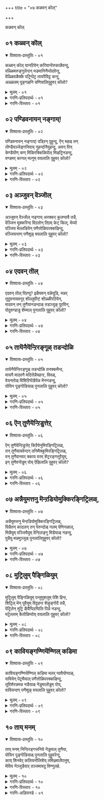 +++
title = "०७ कळवन् कॊल्"

+++

कळवन् कॊल्


## ०१ कळ्वन् कॊल्

<details open><summary>विश्वास-प्रस्तुतिः - ०१</summary>

कळ्वन् कॊल् यानऱियेन् करियानॊरुकाळैवन्दु,  
वळ्ळिमरुङ्गुलॆन्ऱन् मडमानिनैप्पोदवॆन्ऱु,  
वॆळ्ळिवळैक्कै पट्रिप्पॆट्र तायरैयिट्ट कन्ऱु,  
अळ्ळलम् पूङ्गऴनि यणियालिपुहुवर् कॊलो?
</details>

<details><summary>मूलम् - ०१</summary>

कळ्वन् कॊल् यानऱियेन् करियानॊरुकाळैवन्दु,  
वळ्ळिमरुङ्गुलॆन्ऱन् मडमानिनैप्पोदवॆन्ऱु,  
वॆळ्ळिवळैक्कै पट्रिप्पॆट्र तायरैयिट्ट कन्ऱु,  
अळ्ळलम् पूङ्गऴनि यणियालिपुहुवर् कॊलो?
</details>

<details><summary>गरणि-प्रतिपदार्थः - ०१</summary>

कळ् वन् कॊल् = कळ्ळनो हेगो? यान् = नानु, अऱियेन् = तिळियॆनु, करियान् = कलियनाद, ऒरु = ऒब्ब, काळै= युवकनु, वन्दु = बन्दु, वळ्ळि = बळ्ळियन्तिरुव, मरुङ्गुल् = नडुवुळ्ळ, ऎन् तन् = नन्न, मडम् मानिनै = ऎळॆवयस्सिन जिङ्कॆयन्तिरुववळन्नु \(नन्न मगळन्नु\), पोद ऎन्ऱु = बा हॊरडु, ऎन्दु, वॆळ्ळिवळै कै = बॆळ्ळि बळॆय कैयन्नु, पट्रि = हिडिदुकॊण्डु, पॆट्रताय् इट्टु = तन्न हॆत्ततायन्नु बिट्टु \(अलक्षिसि\), अहन्ऱु = अगलि \(होदरल्ल\), अळ्ळल् = कॆसरिनल्लि अम् = सुन्दरवाद, पू = हूगळ, कऴनि = गद्दॆगळ, अणि = सॊबगिन, आलि = तिरुवालि क्षेत्रवन्नु, पुहुवर् कॊलो = होगि सेरुत्तारो हेगो? 
</details>

<details><summary>गरणि-विस्तारः - ०१</summary>

कळ्ळनेनो? नानरियॆ. करिय बण्णद ऒब्ब युवकनु बन्दु बळ्ळियन्तिरुव नडुवुळ्ळ नन्न ऎळॆय जिङ्कॆयन्थवळन्नु \(नन्न मगळन्नु\) ’बा हॊरडु’ ऎन्दु अवळ बॆळ्ळि बळॆय कैयन्नु हिडिदुकॊण्डु, हॆत्त तायन्नु अलक्षिसिबिट्टु, अगलिहोदरल्ल\! कॆसरिनल्लि बॆळॆयुव सुन्दरवाद हूवुगळ गद्दॆगळ सॊबगिन तिरुवालि क्षेत्रवन्नु होगि सेरुत्तारो हेगो? 

हिन्दिन ऎरडु तिरुमॊऴिगळ हागॆये ई तिरुमॊऴियू तिरुवालिक्षेत्रदल्लि नॆलसिरुव दिव्यसुन्दरनाद स्वामिय हॊगळिकॆगॆ मीसलु. ऐदनॆय तिरुमॊऴियल्लि भगवन्तनु हेगॆ ताने वरिसि बन्दु तम्म अन्तरङ्गवन्नु प्रवेशिसिदनॆन्दू स्वामियन्नु अल्लिन्द होगगॊडुवुदिल्लवॆन्दू आळ्वाररु विवरिसि हेळुत्तारॆ. आरनॆय तिरुमॊऴियल्लि तम्मन्नु सतियागि भाविसिकॊण्ड आळ्वाररु तम्म अन्तरङ्गदल्लि तम्म नल्लनाद भगवन्तनु हेगॆ अल्पकाल मात्रवे तङ्गिद्दु, सुखसन्तोषवन्नुण्टुमाडि, हेगॆ मायवादनॆन्दू अवनिगागि हलुबि हम्बलिसुव विरहवेदनॆयन्नु आळ्वाररु तोडिकॊण्डिद्दारॆ. अल्लदॆ, भगवन्तनन्ने नेरवागियू बगॆबगॆयागि प्रार्थिसिकॊण्डिद्दारॆ. ई तिरुमॊऴियल्लि आळ्वाररु हॆत्ततायियागि भाविसिकॊण्डु, तम्म मुद्दिन मगळन्नु कद्दॊय्दु तन्निन्द अगलिसिद “कळ्ळ’न विषयवन्नू, अदरिन्द तमगॆ बन्दॊदगिद सङ्कटवन्नू कुरितु हेळुत्तारॆ. 

तायि \(आळ्वाररु\) हेळुत्ताळॆ- नन्न मगळु सुन्दरि. बळ्ळियन्तॆ बळुकुव नडुवुळ्ळवळु. यौवनवति. जिङ्कॆयन्तॆ भीरुस्वभावदवळु. विशालवाद चञ्चलवाद कण्णुगळुळ्ळवळु. अवळ बळिगॆ इद्दक्किद्दन्तॆ बन्दवनु कळ्ळनो एनो? अवननिजवाद स्वभाववेनॆन्दु ननगॆ तिळियदु. अवनुकरिय युवक. अवनु अवळिगॆ काणिसिकॊण्डु, ’बा, हॊरडु’ ऎन्दु आतुरपडिसिदनु. बॆळ्ळिय कडगगळन्नु धरिसिद अवळ कैयन्नु हिडिदुकॊण्डनु. कडॆगॆ, अवळन्नु करॆदुकॊण्डु हॊरटेहोदनल्ल\! अवळादरू तन्नहॆत्त तायन्ने उपेक्षिसिबिडबहुदे? इदुवरॆगॆ साकि सलहिद तन्न तायियन्ने मरॆतुबिडबहुदे? तायियन्नगलि, तन्न प्रियतमनॊडनॆ हॊरटेहोदळल्ल\! ऎत्त कडॆगॆ अवरु होदरो? कॆसरिन बयलिनल्लि ऎल्लॆल्लू सुन्दरवागि बॆळॆयुव कन्नैदिलॆहूगळ विस्तारवाद बयलिनल्लि मॆरॆयुव तिरुवालिक्षेत्रवन्ने होगि सेरिदरो?
</details>


## ०२ पण्डिवनायन् नङ्गाय्\!

<details open><summary>विश्वास-प्रस्तुतिः - ०२</summary>

पण्डिवनायन् नङ्गाय्\! पडिऱन् पुहुन्दु, ऎन् महळ् तन्  
तॊण्डैयञ्जॆङ्गनिवाय् नुहर्न्दानैयुहन्दु, अवन् पिन्  
कॆण्डैयॊण् कण् मिळिरक्किळिपोल् मिऴट्रिनडन्दु,  
वण्डमर् कानल् मल्गुम् वयलालि पुहुवर् कॊलो?
</details>

<details><summary>मूलम् - ०२</summary>

पण्डिवनायन् नङ्गाय्\! पडिऱन् पुहुन्दु, ऎन् महळ् तन्  
तॊण्डैयञ्जॆङ्गनिवाय् नुहर्न्दानैयुहन्दु, अवन् पिन्  
कॆण्डैयॊण् कण् मिळिरक्किळिपोल् मिऴट्रिनडन्दु,  
वण्डमर् कानल् मल्गुम् वयलालि पुहुवर् कॊलो?
</details>

<details><summary>गरणि-प्रतिपदार्थः - ०२</summary>

पण्डु = हिन्दिन कालदल्लि, इवन् = इवनु, आयन् = गोवळनु, नङ्गाय् = साध्विये, पडिऱन् = कडुवञ्चकनु, पुहुन्दु = मनॆयन्नुहॊक्कु, ऎन्महळ् तन् = नन्न मगळ, अम् = सुम्दरवाद शॆम् = कॆम्पगॆ, तॊण्डैकनिवाय् = तॊण्डेहण्णिनन्तिरुव बायन्नु \(अधरवन्नु\), नुहर्न्दानै = पानमाडिदवनन्नु, उहन्दु = आशिसि, कॆण्डै = कॆण्डैमीनिन हागॆ, ऒण् = सुन्दरवाद कण् = कण्णुगळन्नु, मिळिर = हॊरळिसि, किळिपोल् = गिळियन्तॆ, मिळीट्रि = मुद्दुमातुगळन्नादि, अवन् पिन् = अवन हिन्दॆ, नडन्दु = नडॆदु, वण्डु अमर् = दुम्बिगळु मुत्तुत्तिरुव कानल् = काडुगळ, मल्गुम् = मग्गुलल्लिरुव, वयल् = गद्दॆ बयलुगळ, आलि = तिरुवालिक्षेत्रवन्नु, पुहुवर् कॊलो = प्रवेशिसुवरो हेगो? 
</details>

<details><summary>गरणि-विस्तारः - ०२</summary>

साध्विये, हिन्दॆ इवनु गोवळनु. कडुवञ्चकनु. नम्म मनॆयन्नु हॊक्कु नन्न मगळ सुन्दरवाद कॆम्पुतॊण्डे हण्णिनन्थ अधरवन्नु पानमाडिदवनन्नु आशिसि कॆण्डेमीनिन हागॆ सुन्दरवाद कण्णुगळन्नु हॊरळिसि, गिळियन्तॆ मुद्दुमातुगळन्नादि, अवन हिन्दॆ नडॆदु दुम्बिगळु मुत्तुत्तिरुव काडुगळ मग्गुलल्लिरुव गद्दॆ बयलुगळ तिरुवालिक्षेत्रवन्नु प्रवेशिसुवरो हेगो? 

मगळन्नु कळॆदुकॊण्ड तायि \(आळ्वाररु\) तन्न मग्गुल मनॆय ऒडतियॊन्दिगॆ तन्न मनोव्यथॆयन्नु तोडिकॊळ्ळुत्तिद्दाळॆ.

साध्विये, \(नन्न मगळन्नु करॆदुकॊण्डु होद\) इवनु, हिन्दॆ ऒन्दु कालदल्लि, गोवळनागिद्दनु. कडुदुष्टनु वञ्चकनु ऎम्ब हॆसरु पडॆदिद्दवनु. आग अवनु माडिद कॆट्ट कॆलसगळु ऒन्दे, ऎरडे? हेळतीरदु. अवने ईग, कळ्ळन हागॆ नम्म मनॆयन्नु हॊक्कनु. मुग्धळाद नन्न मगळ बळिगॆ होदनु. तॊण्डेहण्णिनन्तॆ कॆम्पगॆ माटवागिरुव अवळ बायन्नु सविदनु. अदेनु मरुळु माडिदनो काणॆ. अवळु अवनल्लि अत्याशॆगॊण्डळल्ल\! कॆण्डेमीनिनन्तॆ सुन्दरवाद चञ्चलवाद तन्न कण्णुगळन्नु अवन कडॆगॆ हॊरळिसि हॊळपिसिदळल्ल\! साकिद गिळियन्तॆ मृदु मधुरवाद मुद्दुमातुगळन्नु अवनॊडनॆ चक्कन्ददिन्द आडिदळल्ल\! मेलॆ, अवन हिन्दॆये अवळू हॊरटुबिट्टळल्ल\! हीगॆ अवरिब्बरू सन्तोषदिन्द नडॆदु हॊरटेहोदरु. दुम्बिगळु मुत्तुत्तिरुव तोपुगळ मग्गुलल्ले इरुव गद्दॆ बयलुगळ तिरुवालिक्षेत्रवन्ने प्रवेशिसिदरो, हेगो? 

ऎन्थ सुन्दरवाद निन्दास्तुति इदु\! भगवन्तन कृपाकटाक्षक्कॆ ऒळगाद बळिक चेतननिगॆ भगवन्तन सङ्गवॊन्दे परमभोग्य अल्लवे? 

पडिऱु – ऎम्बुदक्कॆ ’मोस, वञ्चनॆ, कपट, दुष्टतन, क्रौर्य, कळ्ळसङ्ग” – ऎन्दु मुन्तागि अर्थ बरुत्तदॆ. 

पडिऱन् – आ गुणगळन्नुळ्ळवनु. “गोवळ”नागि जनिसिद बालकृष्णनिगॆ ईगुणगळन्नॆल्ला अन्वयिसलादीते?
</details>


## ०३ अञ्जुवन् वॆञ्जॊल्

<details open><summary>विश्वास-प्रस्तुतिः - ०३</summary>

अञ्जुवन् वॆञ्जॊल् नङ्गाय् अरक्कर् कुलप्पावै तन्नै,  
वॆञ्जिन मूक्करिन्द विऱलोन् तिऱम् केट् किल्, मॆय्यो  
पञ्जिय मॆल्लडियॆन् पणैत्तोळिपरक्कऴिन्दु,  
वञ्जियन्तण् पणैशूऴ् वयलालि पुहुवर् कॊलो?
</details>

<details><summary>मूलम् - ०३</summary>

अञ्जुवन् वॆञ्जॊल् नङ्गाय् अरक्कर् कुलप्पावै तन्नै,  
वॆञ्जिन मूक्करिन्द विऱलोन् तिऱम् केट् किल्, मॆय्यो  
पञ्जिय मॆल्लडियॆन् पणैत्तोळिपरक्कऴिन्दु,  
वञ्जियन्तण् पणैशूऴ् वयलालि पुहुवर् कॊलो?
</details>

<details><summary>गरणि-प्रतिपदार्थः - ०३</summary>

वॆम् = आशिसुवन्थ, शॊल् = मातिन, नङ्गाय् = साध्विये, अरक्कर् = रक्कसर, कुलम् पावैतन्नै = कुलस्त्रीय, वॆम् = क्रूरवाद, शिनम् = कोपदिन्द, मूक्कू = मूगन्नु, अरिन्द = कत्तरिसिद, विऱलोन् = पराक्रमिय, तिऱम् = रीतियन्नु \(स्वभाववन्नु\), केट् किल् = केळिदरॆ, अञ्जुवन् = अञ्जुत्तेनॆ, मॆय्ये = निजवागियू, पञ्जिय = हत्तियन्तॆ इरुव, मॆल् अडि = मृदुवाद नडगॆय, ऎन् = नन्न, पणै तोळि = सरळवाद उद्दनाद तोळुगळुळ्ळवळन्नु, परक्कऴिन्दु = निन्दॆगॆ गुरिमाडि, वञ्जि = बॆत्तद बळ्ळिगळिम्द, अम् = सुम्दरवाद, तण् = तम्पाद, पणै = नीरनॆलॆगळिम्द, शूऴ् = सुत्तुवरिदिरुव, वयल् = बयलिन, आलि = तिरुवालि क्षेत्रवन्नू पुहुवर् कॊलो = प्रवेशिसुवरो हेगो? 
</details>

<details><summary>गरणि-विस्तारः - ०३</summary>

आशिसुवन्थ मातिन साध्विये, रक्कसर कुलस्त्रीयमूगन्नु कडुकोपदिन्द कत्तरिसिद पराक्रमिय रीतियन्नु \(स्वभाववन्नु केळलु अञ्जिकॆयागुत्तदॆ\). निजवागियू, हत्तियन्तॆ मृदुवाद नडगॆय \(पादगळ\) नन्न सरळवाद \(उद्दनाड\) तोळुगळवळन्नु निन्दॆगॆ गुरिमादि, बॆत्तद बळ्ळिगळिन्दलू नीरनॆलॆगळिन्दलू तम्पाद तोपुगळिन्द सुत्तुवरिदिरुव बयलिन तिरुवालिक्षेत्रवन्नु प्रवेशिसुवरो हेगो? 

ई पाशुरवू निन्दास्तुतिगॆ उत्तम निदर्शन.

रक्कसिय..........................कत्तरिसिद पराक्रमि” – इदु श्रीरामनिगॆ अन्वयवादद्दु. आ रक्कसि रावणन तङ्गियाद शूर्पनखि. अवळु पञ्चवटियल्लि वासवागिद्द श्रीराम, सीतॆ, लक्ष्मणरन्नु कण्डु, रामनल्लि मोहगॊण्डु, तन्नन्नु मदुवॆयागॆन्दु बलवन्तपडिसिदाग अवळु तन्न मूगन्नु कळॆदुकॊण्डद्दु. कत्तरिसिदवनु लक्ष्मण. आज्ञॆरामनदु. 

कुलस्त्री ऎन्दरॆ उत्तम कुलसंस्कृतियुळ्ल मर्यादॆय हॆङ्गसु.कुलस्त्रीय मूगन्नुकत्तरिसुवुदु ’पराक्रमवे’? तानागि बयसि बन्द हॆण्णिन रूपवन्नु विकारगॊळिसुव शिक्षॆ माडुवुदु ऎन्थ स्वभाव? ऎन्थ पराक्रम? शूर्पनखियु कुलस्त्रीये? अदक्कॆ सहजवाद गुणवन्नुळ्ळवळे? इदन्नू चिन्तिसलु योग्यवादद्दु.

कुलस्त्रीयागि अपरिचित युवकनॊडनॆ सरससल्लापगळन्नु नडॆसुवुदॆन्दरॆ निन्दॆगॆ ऎडॆकॊट्टन्तॆये – इदु लोक मर्यादॆयल्लवे? 

हत्तियन्तॆ मृदुवाद पादगळु, बिदिरिनन्तॆ उद्दवाद सरळवाद तोळुगळु – इवु स्त्रीसॊबगिन वर्णनॆगॆ तक्कवु. 

मग्गुलमनॆय गृहिणियॊडनॆ तन्न मगळन्नु कळॆदुकॊण्ड तायि \(आळ्वाररु\) तन्न सङ्कटवन्नु हेळिकॊळ्ळुत्ताळॆ.

साध्विये, निन्न मातु ऎष्टु हितवादद्दु\! नीनॆष्टु मातनाडिदरू केळुत्त आनन्दिसुत्त इरबेकॆनिसुत्तदॆ. मातिनल्लि ऎन्थ चतुरॆ नीन्नु\! नन्न सङ्कटवन्नु निन्नल्लि हेळिकॊळ्ळबेकॆनिसुत्तदॆ. निजवन्नु हेळुत्तेनॆ केळु. कळ्ळनन्तॆ बन्दिद्द आ युवकनु, हिन्दॆ, कोपगॊण्डु राक्षसर केळु. कळ्ळनन्तॆ बन्दिद्द आ युवकनु, हिन्दॆ, कोपगॊण्डु राक्षसर कुलस्त्रीयमूगन्नु कुय्दु हाकिद पराक्रमियन्तॆ. अवन स्वभाववेनॆन्दु केळलु सह ननगॆ निजवागि अञ्जिकॆयागुत्तदॆ. नन्न मगळु निजवागियू कोमलाङ्गि. अवळ पादगळु हत्तियन्तॆ मृदु. बिदिरिनन्तॆ उद्दनाद सरळवाद तोळुगळु. अन्थवळन्नु निन्दॆगॆ गुरिमाडि करॆदॊय्दनल्ल\! अवरिब्बरू बिदिरुमॆळॆगळिन्दलू बॆत्तद बळ्ळिगळिन्दलू तम्पाद नीरनॆलॆगळिन्दलू सुत्तुवरिदिरुव बयलुगळ तिरुवालिक्षेत्रवन्नु प्रवेशिसिदरो, हेगो?
</details>


## ०४ एदवन् तॊल्

<details open><summary>विश्वास-प्रस्तुतिः - ०४</summary>

एदवन् तॊल् पिऱप्पु? इळैयवन् वळॆयूडि, मन्नर्  
तूदुवनायवनूर् शॊल्लुवीर्\! शॊळ्ळीरऱियेन्,  
मादवन् तन् तुणैयानडन्दाळ् तडञ्जूऴ् पुऱविन्,  
पोदुवण्डाडु शॆम्माल् पुनलालि पुहुवर् कॊलो?
</details>

<details><summary>मूलम् - ०४</summary>

एदवन् तॊल् पिऱप्पु? इळैयवन् वळॆयूडि, मन्नर्  
तूदुवनायवनूर् शॊल्लुवीर्\! शॊळ्ळीरऱियेन्,  
मादवन् तन् तुणैयानडन्दाळ् तडञ्जूऴ् पुऱविन्,  
पोदुवण्डाडु शॆम्माल् पुनलालि पुहुवर् कॊलो?
</details>

<details><summary>गरणि-प्रतिपदार्थः - ०४</summary>

अवन् = अवन, तॊल् = हळॆय \(पुरातनवाद\), पिऱप्पु = जन्मवु, एदु? = यावुदु? इळैयवन् = ऎळॆयवयस्सिवनाघि, वळै ऊदि = शङ्खवन्नूदि, मन्नर् = राजर, तूदुवनाय = सन्धिदूतनाद, अवन् = अवन, ऊर् = ऊरन्नु, शॊल्लुवीर् = हेळुववरु, शॊळ्ळीर्, = हेळिरि, अऱियेन् = अरियॆनु, मादवन् तन् = माधवन, तुणै = जॊतॆगूडि, नडन्दाळ् = नडॆदु होदळु, तडम् = \(विस्तारवाद\) तटाकगळु, शूळ् = सुत्तुवरिदिरुव, पुऱविन् = तोपुगळिन्दलू, पोदु = अरळिद हूगळल्लि, वण्डु आदु = दुम्बिगळु आडुव, शॆम्माल् = हिरिमॆयन्नुळ्ळ, पुनल् = तीर्थगळिन्दलू, कूडिद, आलि = तिरुवालिक्षेत्रवन्नु, पुहुवर् कॊलो = होगुवरो हेगो? 
</details>

<details><summary>गरणि-विस्तारः - ०४</summary>

अवन हळॆय \(पुरातनवाद\) जन्म यावुदु? ऎळॆय वयस्सिनवनागि, शङ्खवन्नूदि, राजर सन्धिदूतनाद अवन ऊरन्नु हेळुववरु हेळिरि, अरियॆनु. माधवन जॊतॆगूडि नडॆदुहोदळु. विशालवाद तटाकगळु सुत्तुवरिदिरुव तोपुगळिन्दलू, अरळिद हूगळल्लि दुम्बिगळु आडुव हिरिमॆयन्नुळ्ळ तीर्थगळिन्दलू कूडिद तिरुवालिक्षेत्रवन्नु प्रवेशिसुवरो हेगो? 

अवन हळॆय जन्म यावुदु? भगवन्तनु दुष्टनिग्रहक्कागि, शिष्टपरिपालनॆगागि, भूभारहरणक्कागि धर्मसंस्थापनॆगागि मेलिन्द मेलॆ अवतरिसुवनु. हीगॆ, अवन अवतारगळॆष्टो\! ऒन्दॊन्दु अवतारक्कू उद्देशविदॆ. अदक्कॆ तक्कन्तॆ अवतारवागुवुदु. पूर्णावतारगळु कॆलवु. अंशावतारगळु कॆलवु. विभवावतारगळु अनेक. ऎल्लवन्नू अरितुकॊळ्ळुवुदक्कॆ साध्यवे इल्ल. यावुदु भगवन्तनिगॆ हळॆय अवतार, हिन्दिन अवतार, मॊदल अवतार, पुरातनवाद अवतार ऎन्दु हेळुवुदु साध्यवे? 

ऎळॆय वयस्सिनवनागि शङ्खवन्नूदि’ – भगवन्तनु श्रीकृष्णनागि अवतरिसि, नन्दगोकुलदल्लि गोवळर नडुवॆ तानू गोवळनन्तॆ बॆळॆयुत्तिद्द. आघ, ऎळॆय वयस्सिनवदागले, इतर गोवळबालकर सङ्गड, दनकरुगळन्नु मेयिसुव नॆपमादिकॊण्डु, काडिगॆ होगि बरुत्तिद्द. तन्नल्लिद्द शङ्खवन्नूदि दनकरुगळन्नु ऒट्टुगूडिसुत्तिद्द. 

“राजर सन्धिदूतनाद’ – श्रीकृष्णने दॊड्डवनादाग, पाण्डव कौरवरनडुवॆ बन्द जगळदल्लि, पाण्डवर् पक्षपातियागि, अवर कडॆय राजदूतनागि कौरवर बळि सन्धि नडॆसिद. अदरिन्द फलवागदॆ होद्दरिन्द, ताने पाण्डवर कडॆअर्जुनन सारथियागि, महाभारत युद्धदल्लि पाण्डवरिगॆ जयगळिसिकॊट्टनु. 

“अवन ऊरन्नु हेळबल्लवरु हेळिरि” – भगवन्तनु श्रीकृष्णनागिद्दागले, हुट्टिद्दु ऒन्दुकडॆ, बॆळॆदद्दु मत्तॊन्दु कडॆ. अनन्तर वासमाडुत्तिद्दद्दु मत्तॊन्दु कडॆ. आद्दरिन्द, अवन ऊअन्नु यावुदॆन्नोण\! 

भगवन्तनु परमपददल्लिरुत्तानॆन्दु हेळुत्तारॆ. पाल्गडलल्लि शेषशयननागिरुत्तानॆ ऎन्नुत्तारॆ. अर्चावतारियागि अनेकानॆक दिव्यक्षेत्रगळल्लि नॆलसिद्दानॆ ऎन्नुत्तारॆ. अवनु सर्वान्तर्यामि. आद्दरिन्द ऎल्लॆल्लू इद्दानॆ ऎन्नुत्तारॆ. आद्दरिन्द अवन ऊरु यावुदिरबहुदु? हेळलु साध्यवे? ऎल्लर अन्तरङ्गवासियादवन ऊरन्नु इदे ऎन्दु हेळबल्लवरु याऋ? 

मगळन्नु कळॆदुकॊण्ड तायि हेळुत्ताळॆ- “नन्न मगळन्नु करॆदॊय्दवन जन्म यावुदो? अवन ऊरु यावुदो? एनू तिळियदु. यारादरू तिळिदिद्दरॆ हेळि, अवनन्नु ’माधव’ \(लक्ष्मीपति\) ऎन्नुत्तारॆ. अवनन्नु हिम्बालिसि नन्न मगळु सन्तोषदिन्द हॊरटुहोदळल्ल. अवरेनु विशालवाद तटाकगळिन्दलू, सुम्दरवाद तोपुगळिन्दलू सुत्तुवरिदिरुव तिरुवालिक्षेत्रवन्ने सेरिदरो?
</details>


## ०५ तायॆनैयॆन्ऱिरङ्गूळ् तडन्दोळि

<details open><summary>विश्वास-प्रस्तुतिः - ०५</summary>

तायॆनैयॆन्ऱिरङ्गूळ् तडन्दोळि तनक्कमैन्द,  
मायनै मादवनै मदित्तॆन्नैयहन्ऱ, विवळ्,  
वेयनतोळ् विशिऱिप्पॆडैयॆन्न मॆननडन्दु,  
पोयिन पूङ्गॊडियाळ् पुनलालि पुहुवर् कॊलो?
</details>

<details><summary>मूलम् - ०५</summary>

तायॆनैयॆन्ऱिरङ्गूळ् तडन्दोळि तनक्कमैन्द,  
मायनै मादवनै मदित्तॆन्नैयहन्ऱ, विवळ्,  
वेयनतोळ् विशिऱिप्पॆडैयॆन्न मॆननडन्दु,  
पोयिन पूङ्गॊडियाळ् पुनलालि पुहुवर् कॊलो?
</details>

<details><summary>गरणि-प्रतिपदार्थः - ०५</summary>

ताय् ऎन्ऱु = तायि ऎन्दु, इऱङ्गाळ् = कनिकरगॊळ्ळुवुदिल्ल, तड तोळि = विशालवाद \(उद्दनाद\) तोळुगळुळ्ळवळु, तनक्कु = तनगॆ, अमैन्द = तक्क, मायनै = मायनन्नु, मादवनै = श्रीपतियाद सर्वेश्वरनन्नु, मदित्तु = आशॆपट्टु \(कॊण्डाडुत्ता\), ऎन्नै = नन्नन्नु, अहन्ऱ = अगलिद,, इवळ् = इवळु, वेय् अग = बॆत्तद हागॆ इरुव, तोळ् = तोळन्नु, विशिऱि = बीसुत्ता, पॆडै अन्नम् ऎन् = हॆण्णुहंसवॆम्बन्तॆ, नडन्दु = नडॆदु, ओयिन = होगुव, पू कॊडियाळ् = सुन्दरवाद बळ्ळियन्थवळु,पुनल् आलि = नीरनॆलॆगळिन्द शोभिसुव तिरुवालिक्षेत्रवन्नु, पुहुवर् कॊलो = प्रवेशिसुवरो हेगो\! 
</details>

<details><summary>गरणि-विस्तारः - ०५</summary>

तायि ऎम्ब कनिकरविल्ल. विशालवाद \(उद्दनाद\) तोळुगळुळ्ळवळु तनगॆ अनुरूपनाद \(तक्क\) मायनन्नु, श्रीपतियाद सर्वेश्वरनन्नु आशॆपट्टु \(कॊण्डाडुत्ता\), नन्नन्नु अगलिद इवळु, बॆत्तद हागॆ इरुव तोळुगळन्नु बीसुत्ता हॆण्णु हंसदन्तॆ \(हंसद दम्पतिगळन्तॆ\) नडॆदु होगुव सुन्दरवाद बळ्ळियन्थवळु नीरनॆलॆगळिन्द शोभिसुव तिरुवालिक्षेत्रवन्नु प्रव्शिसुवरो हेगो? 

मगळन्नु कळॆदुकॊण्ड तायि तन्न सङ्कटवन्नु तोडिकॊळ्ळुत्ताळॆ- नन्न मगळु सुन्दरवाद बळ्ळियन्थवळु. \(बॆत्तदन्तॆ\) उद्दवाद सरळवाद\) तोळुगळन्नुळ्ळवळु. तनगॆ अनुरूपनाद पतिगागि अवळु इदुवरॆगॆ हातॊरॆयुत्तिद्दळु. अद्भुतकारियाद ’मायन्’ ऎन्निसिकॊळ्ळुव माधवनु दॊरॆतनो इल्लवो, आ कूडले अवन जॊतॆयल्लि निर्योचनॆयिन्द दॊरॆतनो इल्लवो, आ कूडले अवन जॊतॆयल्लि निर्योचनॆयिन्द हॊरटेहोदळल्ल\! इदुवरॆगॆ अवळन्नु साकि सलहि, प्रीतियिन्द नोडिकॊण्ड अवळ तायियन्ने मरॆतुबिडुवुदे? तायि ईग ऎष्टु सङ्कटपडुत्तिद्दाळो हेगो ऎम्ब योचनॆबेडवे? तायिय विषयदल्लि कनिकरवादरू बेडवे? अवळु तन्न उद्दवाद कैगळन्नु बीसुत्ता, हंसदन्तॆ नडॆयुत्ता, तन्न नल्लन जॊतॆयल्लि आनन्ददिन्द हॊरटु होदळल्ल\! अवरेनु तिरुवालिक्षेत्रवन्नु प्रवेशिसिदरो हेगो? अवळ विषयवे ननगॆ तिळियलिल्लवल्ल\!
</details>


## ०६ ऎन् तुणैयॆन्ऱिडुत्तेऱ्

<details open><summary>विश्वास-प्रस्तुतिः - ०६</summary>

ऎन् तुणैयॆन्ऱिडुत्तेऱ् किऱैयेनुमिरङ्गिट्रिलळ्,  
तन् तुणैयायवॆन्दन् तनिमैक्कुमिरङ्गिट्रिलळ्,  
वन् तुणैवानवर् क्काय वरम् शॆट्ररङ्गत्तुऱैयुम्,  
इन् तुणैवनॊडुम् पोय् ऎऴिलालि पुहुवर् कॊलो?
</details>

<details><summary>मूलम् - ०६</summary>

ऎन् तुणैयॆन्ऱिडुत्तेऱ् किऱैयेनुमिरङ्गिट्रिलळ्,  
तन् तुणैयायवॆन्दन् तनिमैक्कुमिरङ्गिट्रिलळ्,  
वन् तुणैवानवर् क्काय वरम् शॆट्ररङ्गत्तुऱैयुम्,  
इन् तुणैवनॊडुम् पोय् ऎऴिलालि पुहुवर् कॊलो?
</details>

<details><summary>गरणि-प्रतिपदार्थः - ०६</summary>

ऎन् तुणैवनॊडुम् पोय् ऎऴिलालि पुहुवर् कॊलो? ऎडुत्तेऱ् कु = ऎत्ति आडिसि बॆळॆसिद नन्न विषयदल्लि, इऱैयेनुम् = ऎळ्ळष्टादरू, इरङ्गिट्रिलळ् = कनिकरगॊळ्ळलिल्ल. तन् तुणै आय = तनगॆ जॊतॆयाद, ऎन् तन् = नन्न, तनिमैक्कूम् = ऒण्टितनक्कू, इरङ्गिट्रिलळ् = कनिकरगॊळ्ळलिल्ल, वानवर् कु= देवतॆगळिगॆ, वल् तुणैआय् = बलिष्ठ \(शक्तिपूर्ण\) जॊतॆगारनागि, वरम् शॆट्रु = वरगळन्नु पडॆदवनन्नु कॊन्दु, अरङ्गत्तु = देवालयदल्लि, उऱैयुम् = पवडिसिरुव, इन् = इनिदाद, तुणैवनॊडुम् = जॊतॆगारनॊडनॆ, पोय् = होगि, ऎऴिल् आलि = सुन्दरवाद तिरुवालि क्षेत्रवन्नु, पुहुवर् कॊलो = प्रवेशिसुवरो हेगो? 
</details>

<details><summary>गरणि-विस्तारः - ०६</summary>

ननगॆ जॊतॆ ऎन्दु ऎत्ति आडिसि बॆळॆसिद नन्न विषयदल्लि ऎळ्ळष्टादरू कनिकरविल्लदवळागिद्दाळॆ. तनगे जॊतॆयागिद्द नन्न ऒण्टितनक्कू कनिकरगॊळ्ळदवळागिद्दाळॆ. देवतॆगळिगॆ समर्थनाद जॊतॆगारनागि वरगळन्नु पडॆदवनन्नु कॊन्दु श्रीरङ्गद देवालयदल्लि पवडिसिरुव इनिदाद जॊतॆगारनॊडनॆ होगि, सुन्दरवाद तिरुवालिक्षेत्रवन्नु प्रवेशिसुवरो हेगो? 

मगळन्नु कळॆदुकॊण्ड तायि तन्न सङ्कटवन्नु हेळिकॊळ्ळुत्ताळॆ. तायिमगळ सम्बन्ध यारिगॆ तिळियदु? ननगॆ अवळु \(नन्न मगळु\) सङ्गातियागिरुवळॆन्दु नानु भाविसिकॊण्डिद्दॆ. अदक्कागि अवळन्नु प्रीतियिन्द ऎत्ति, आडिसि, बॆळॆसिदॆ. ई नन्न प्रीतिगोस्करवागि आदरू अवळिगॆ नन्नल्लि कनिकरविरबेकल्लवे? अवळिगू नानु जॊतॆगारळल्लवे? अवळु नन्नन्नु बिट्टु हॊरटरॆ, नानु ऒण्टियागुवुदिल्लवे? अदक्कागियादरू नन्नल्लि अवळिगॆ कनिकरविरबेडवे? देवतॆगळिगॆ उपकारियागि, नाना वरगळन्नु पडॆदु बीगुत्तिद्द रावणनन्नु कॊन्दु हाकिद परम समर्थनाद सर्वेश्वरनजॊतॆ अवनिगॆ लभिसितो इल्लवो अवळु हिन्दिनदॆल्लवन्नू मरॆतुबिडुवुदे? ऎल्ल आसक्तिगळन्नू त्यजिसिबिडुवुदे? तन्न इनियनॊडनॆ हॊरटेबिट्टळल्ल\! अवरु सुन्दरवाद तिरुवालिक्षेत्रवन्नु प्रवेशिसिदरो हेगो?
</details>


## ०७ अन्नैयुमत्तनु मॆन्ऱडियोमुक्किरङ्गिट्रिलळ्,

<details open><summary>विश्वास-प्रस्तुतिः - ०७</summary>

अन्नैयुमत्तनु मॆन्ऱडियोमुक्किरङ्गिट्रिलळ्,  
पिन्नैतन् कादलन् तन् पॆरुन्दोळ् नलम् पेणिनळाल्,  
मिन्नैयुम् वञ्जियैयुम् वॆन्ऱिलङ्गु मिडैयाळ् नडन्दु,  
पुन्नैयु मन्नमुञ्जूळ् पुनलालिपुहुवर् कॊलो?
</details>

<details><summary>मूलम् - ०७</summary>

अन्नैयुमत्तनु मॆन्ऱडियोमुक्किरङ्गिट्रिलळ्,  
पिन्नैतन् कादलन् तन् पॆरुन्दोळ् नलम् पेणिनळाल्,  
मिन्नैयुम् वञ्जियैयुम् वॆन्ऱिलङ्गु मिडैयाळ् नडन्दु,  
पुन्नैयु मन्नमुञ्जूळ् पुनलालिपुहुवर् कॊलो?
</details>

<details><summary>गरणि-प्रतिपदार्थः - ०७</summary>

अन्नैयौम् = अत्तनुम् ऎन्ऱु = तायियू, तन्दॆयू, ऎन्दु, अडियोमुक्कु = नमगॆ, इरङ्गिट्रिलळ् कनिकरगॊळ्ळुवुदिल्ल, पिन्नैतन् = नप्पिन्नैदेविय, कादलन् तन् = प्रियतमन, पॆरुतोळ् = दॊड्ड तोळिन, नलम् = सुखवन्नु, पेणिनल् आल् = आशिसिदळु. अय्यो मिन्नैयुम् = मिञ्चिनबळ्ळियन्नू, वञ्जियैयुम् = बॆत्तद बळ्ळियन्नू, वॆन्ऱु= जयिसि, इलङ्गम् = बॆळगुव, इडैयाळ् = नडुवुळ्ळवळु. नडन्दु = नडॆदु, पुन्नैयुम् = हॊन्नॆमरगळू अन्नमुम् = हंसगळू, शूऴ् = सुत्तुवरिदिरुव, पुनल् आलि = प्रवेशिसुवरो हेगो? 
</details>

<details><summary>गरणि-विस्तारः - ०७</summary>

अय्यो, तायि तन्दॆ ऎन्दु दीनराद नमगॆ कनिकरगॊळ्ळुवुदिल्ल. नप्पिनैदेविय प्रियतमन दॊड्ड तोळिन सुखवन्नु आशिसिदवळल्ल. मिञ्चिनबळ्ळियन्नू बॆत्तद बळ्ळियन्नू जयिसि शोभिसुव नडुवुळ्ळवळु नडॆदु हॊन्नॆमरगळू हंसगळू सुत्तुवरिदिरुव पवित्रतीर्थगळ तिरुवालिक्षेत्रवन्नु प्रवेशिसुवरो हेगो? 

तन्न मगळन्नु कळॆदुकॊण्ड तायि हलुबुत्ताळॆ-- नप्पिन्नैदेविय प्रियतमनाद श्रीकृष्णनॆम्ब सर्वेश्वरन औदार्यदिन्द तुम्बिद दॊड्ड तोळुगळिगॆ नन्नमगळु आशॆपट्टळु. अवुगळ आश्रयदॊरॆयितो इल्लवो अवळु, ’तायि तन्दॆ’ ऎन्दु नम्म मेलॆ कनिकरवन्नू तॊडॆदु हाकि, अवनॊडनॆ आनन्ददिन्द हॊरटुहोदळल्ल\! मिञ्चिनबळ्ळिगिन्तलू, बॆत्तदबळ्ळिगिन्तलू हॆच्चागि बळुकुव सॊण्टद सॊबगुळ्ळवळु, नन्न मगळु\! तन्न नल्लनू अवळु कूडिकॊण्डु आनन्ददिन्द, ऎल्लवन्नू मरॆतु नडॆदु हॊरटेहोदळल्ल\! हॊन्नॆमरगळिन्दलू, हंसगळु विहरिसुव विशालवाद बयलुगळिन्दलू पवित्रतीर्थगळिन्दलू सुत्तुवरिदिरुव तिरुवालिक्षेत्रवन्नु अवरु प्रवेशिसुवरो?
</details>


## ०८ मुट्रिलुम् पैङ्गिळियुम्

<details open><summary>विश्वास-प्रस्तुतिः - ०८</summary>

मुट्रिलुम् पैङ्गिळियुम् पन्तुमूशलुम् पेशि हिन्ऱ,  
शिट्रिल् मॆन् पूवैयुम् विट्टहन्ऱ शॆऴुङ्गोदै तन्नै,  
पॆट्रिलेन् मुट्रि ऴैयैप्पिऱप्पिलि पिन्ने नडन्दु,  
मट्रॆल्लाम् कैतॊळिप्पोय् वयलालि पुहुवर् कॊलो?
</details>

<details><summary>मूलम् - ०८</summary>

मुट्रिलुम् पैङ्गिळियुम् पन्तुमूशलुम् पेशि हिन्ऱ,  
शिट्रिल् मॆन् पूवैयुम् विट्टहन्ऱ शॆऴुङ्गोदै तन्नै,  
पॆट्रिलेन् मुट्रि ऴैयैप्पिऱप्पिलि पिन्ने नडन्दु,  
मट्रॆल्लाम् कैतॊळिप्पोय् वयलालि पुहुवर् कॊलो?
</details>

<details><summary>गरणि-प्रतिपदार्थः - ०८</summary>

मुट्रिलुम् = \(अवळ\) मुच्चलन्नू, पैङ्गिळियुम् = हसुरुगिणियन्नू, पन्दुम् = आटद चॆण्डन्नूऊशलुम् = उय्यालॆयन्नू, पेशिहिन्ऱ = मातनाडुव, शिट्रिल् = पञ्जरद, मॆन्= मृदुवाद = बिट्टु अगलुव, शॆऱु = सुन्दरवाद, कोदै तन्नै = हूविन हारदन्तॆ इरुववलु \(सुन्दरवाद गोदादेवियन्तॆ इरुववळु\), पॆट्रिलेन् = नानु हत्तिल्ल, मुटृ = सम्पूर्णवागि, इऴैयै = आभरणभूषितळागि, मट्रु = इतर, ऎल्लाम् = ऎल्लरू, कैतॊऴि = कैमुगियुव, पिऱप्पिलि पिन्ने = हुट्टिल्लदवन हिन्दॆ, नडन्दु = नडॆदु पोय् = होगि, वयल् आलि = बयलुगळ तिरुवालि क्षेत्रवन्नु, पुहुवर् कॊलो = प्रवेशिसुवरो हेगो? 
</details>

<details><summary>गरणि-विस्तारः - ०८</summary>

मुच्चलन्नू, हसुरुगिणियन्नू, आटद चॆण्डन्नू, उय्यालॆयन्नू, मातनाडुव पञ्जरद मृदुवाद हक्कियन्नू बिट्टु अगलुव सुन्दरवाद गोदादेवियन्तॆ \(हूविन हारदन्तॆ\)इरुव इवळु, सम्पूर्णवागि आभरणभूषितळागि, नानु हॆरदे इरुववळु, इतर ऎल्लरू कैमुगियुव हुट्टिल्लदवन हिन्दॆ नडॆदुहोगि, बयलुगळ तिरुवालिक्षेत्रवन्नु प्रवेशिसिदरो हेगो? 

मगळन्नु कळॆदुकॊण्ड तायि हलुबुत्ताळॆ- मुच्चलु, चॆण्डु, उय्यालॆ – इवुगळु चिक्कन्दिनिन्दलू इवळु आटवाडिकॊळ्ळुत्तिद्द वस्तुगळु. हसुरुगिणियू मुद्दुमुद्दागि मातनाडुव पञ्जरद हक्कियू इवळन्नु ऎडॆबिडद सङ्गातिगळिद्दन्तॆ. अवुगळॆल्लवन्नू तॊरॆदु इवळु हॊरटे होदळल्ल\! अवुगळ मेलण आसक्ति इवळन्नु तडॆयाल्लवे? नन्नन्नू इवळु हागॆये तळ्ळिहाकि हॊरटुहोदळल्ल\! नन्न मेलॆ इवळिगॆ तायि ऎम्ब ममतॆ इरुवुदक्कॆ नानेनु इवळन्नु हडॆदॆने? ऎळॆय कंसनिम्द इवळन्नु साकि सलहिदॆने? बॆळसि दॊड्डवळन्नागि माडिदॆने? सुन्दरियाद गोदादेवियन्तॆ इवळू अयोनिजॆये आगिरबहुदल्लवे? अवळन्तॆये अपरूपवाद तन्न गण्डनन्नु हुडुकि निश्चयिसिकॊण्डु इवळू हॊरटुबिट्टळल्ल\! सुन्दरवाद परिमळभरितवाद हूविनहारदन्तॆ तन्नन्नु तन्न प्रियनिगॆ अर्पिसिकॊण्डु बिट्टळल्ल\! ऎल्ल आभरणगळन्नू धरिसि, सम्पूर्णवागि अलङ्करिसिकॊण्डु इदुवरॆगिन सम्बन्धगळन्नॆल्ला तॊलगिसि, ’हुट्टु’ ऎम्बुदे इल्लदवनू, ऎल्लरिन्दलू कैमुगिसिकॊळ्ळुववनू आद तन्न प्रियतमनन्नु हिम्बालिसि, अवनॊडनॆ हॊरटेहोदळु\! दम्पतिगळिब्बरू नडॆदु होदरु. अवरु तिरुवालिक्षेत्रवन्नु प्रवेशिसिदरो?
</details>


## ०९ कावियङ्गण्णियॆण्णिल् कडिमा

<details open><summary>विश्वास-प्रस्तुतिः - ०९</summary>

कावियङ्गण्णियॆण्णिल् कडिमा मलर् प्पावैयॊप्पाळ्,  
पावियेन् पॆट्रमैयाल् पणैत्तोळिपरक्कऴिन्दु,  
तूविशेरन्नमन्न नडैयाळ् नॆडुमालॊडुम् पोय्,  
वावियन्दण् पणैशूऴ् वयलालि पुहुवर् कॊलो?
</details>

<details><summary>मूलम् - ०९</summary>

कावियङ्गण्णियॆण्णिल् कडिमा मलर् प्पावैयॊप्पाळ्,  
पावियेन् पॆट्रमैयाल् पणैत्तोळिपरक्कऴिन्दु,  
तूविशेरन्नमन्न नडैयाळ् नॆडुमालॊडुम् पोय्,  
वावियन्दण् पणैशूऴ् वयलालि पुहुवर् कॊलो?
</details>

<details><summary>गरणि-प्रतिपदार्थः - ०९</summary>

कावि = कन्नैदिलॆ हूविनन्तॆ, अम् = सॊबगिन, कण्णि = कण्णुगळुळ्ळवळु, ऎण्णिल् = योचिसि नोडिदरॆ कडि = परिमळिसुव, मामलर् = सुन्दरवाद तावरॆ हूविन, पावै = कन्निकॆयन्नु, ऒप्पाळ् = होलुत्ताळॆ, पावियेन् = पापिष्ठॆयाद नानु, पॆट्रमैयाल् = हडॆदद्दरिन्द, पणैतोळि = बिदिरिनन्तॆ सरळवाद उद्दनाद तोळुगळन्नुळ्ळ अवळु, परक्कऴिन्दु = निन्दॆगॆ गुरियागि, तूवि शेर् अन्नम् अन्न = रॆक्कॆगळन्नु विस्तरिसिद हंसदन्तॆ, नडैयाळ् = नडगॆयुळ्ळ अवळु, नॆडुमाल् ऒडुम् पोय् = सर्वेश्वरनॊडनॆ होगि, वावि = बाविगळिन्दलू, अम् = सुन्दावाद, तण् = तम्पाद, पणै = तटाकगळिन्दलू, शूऴ् = सुत्तुवरिदिरुव, वयल् = गद्दॆबयलुगळ, आलि = तिरुवालिक्षेत्रवन्नु, पुहुवर् कॊलो = प्रवेशिसुवरो हेगो? 
</details>

<details><summary>गरणि-विस्तारः - ०९</summary>

कन्नैदिलॆ हूविनन्तॆ सॊबगिन कण्णुगळुळ्ळवळु. योचिसि नोडिदरॆ, परिमळिसुव सुन्दरवाद तावरॆहूविन कन्निकॆयन्नु होलुत्ताळॆ. पापियाद नानु हडॆदद्दरिन्द् बिदिरिनन्तॆ सरळवू उद्दवू आद तोळुगळन्नुळ्ळ अवळु निन्दॆगॆ गुरियागि, रॆक्कॆगळन्नु विस्तरिसिरुव हंसदन्तॆ नडॆदु, सर्वेश्वरनॊडनॆ होगि, बाविगळिन्दलू सुन्दरवाद तम्पाद तटाकगळिन्दलू सुत्तुवरिदिरुव गद्दॆ बयलुगळ तिरुवालि क्षेत्रवन्नु प्रवेशिसुवरो हेगो? 

मगळन्नु कळॆदुकॊण्ड तायि, तन्न मगळन्नु कुरितु हॆम्मॆयिन्द हेळिकॊळ्ळुत्ताळॆ- नन्न मगळु परम सुन्दरि. कन्नैदिलॆयन्तॆ विशालवाद सॊबगिन कण्णुळ्ळवळु. अवळन्नु मनुष्यजातियवळु ऎन्नबहुदे? निजवागि योचिसिदरॆ, अवळु परिमळिसुव सॊबगिन तावरॆहूविनल्लि हुट्टिद साक्षात् श्रीदेविये ऎन्निसुत्तदॆ. अवळ कैगळु सरळवाद नीळवादवु. नानु पापि. नन्न हॊट्टॆयल्लि हुट्टिद्दरिन्द अवळु अन्यायवागि अपवादक्कॆ गुरियागबेकायितल्ल\! रॆक्कॆगळन्नु पसरिसिद राजहंसदन्त अपरूपवाद नडगॆयिन्द नडॆदु होदळु. सर्वेश्वरनन्नु वरिसि, अवनन्ने अनन्यवागि भाविसि, अवन जॊतॆयल्लि नडॆदुहोदळु. सुन्दरवाद बाविगळिन्दलू, तम्पाद सरोवरगळिन्दलू, विशालवाद गद्दॆबयलुगळिन्दलू सुत्तुवरिदिरुव तिरुवालिक्षेत्रवन्नु अवरु प्रवेशिसिदरो? 

आत्मनिगॆ भगवन्तनॊडनॆये आश्रय, अवनन्ने शरणुहॊन्दुवुदु, अवने गति, अवन हॊरतु बेरॆ कापाडुववरिल्ल. अवनल्लि सदा कूडिकॊण्डिरबेकॆन्दु तवकिसुवुदु मत्तु अवन अगलिकॆयिन्द व्यथॆपडुवुदु – इवे मुख्यवाद गुणगळु मत्तु गुरि.
</details>


## १० ताय् मनम्

<details open><summary>विश्वास-प्रस्तुतिः - १०</summary>

ताय् मनम् निन्ऱिरङ्गत्तनिये नॆडुमाल् तुणैया,  
पोयिन पूङ्गॊडियाळ् पुनलालि पुहुवरॆन्ऱु,   
काय् शिनवेऱ् कलियनॊलिशॆय् तमिऴ्मालैपत्तुम्,  
मेविय नॆञ्जुडैयार् तञ्जमावदु विण्णुलहे.
</details>

<details><summary>मूलम् - १०</summary>

ताय् मनम् निन्ऱिरङ्गत्तनिये नॆडुमाल् तुणैया,  
पोयिन पूङ्गॊडियाळ् पुनलालि पुहुवरॆन्ऱु,   
काय् शिनवेऱ् कलियनॊलिशॆय् तमिऴ्मालैपत्तुम्,  
मेविय नॆञ्जुडैयार् तञ्जमावदु विण्णुलहे.
</details>

<details><summary>गरणि-प्रतिपदार्थः - १०</summary>

ताय् = तायियन्नु, मनम् निन्ऱु = मनस्सिनिन्द \(मनसार\) इरङ्गि = दुःखगॊळिसि, तनिये = ऒण्टियागिये, नॆडुमाल् तुणै आ = सर्वेश्वरन जॊतॆयागि, पोयिन = होद, पू कॊडियाल् = सुन्दरवाद बळ्ळियन्थवळु, पुनल् आलि = तीर्थगळ तिरुवालिक्षेत्रवन्नु, पुहुवर् ऎन्ऱु = प्रवेशिसुवरु ऎन्दु, काय् चिनम् = \(ऎदुराळियन्नु\) तपिसुवन्थ कोपवुळ्ळ, वेल् कलियन् = वेलायुधधारियाद, कलियनु, बलिशॆय् = हाडिद, तमिऴ् मालै पत्तुम् = तमिळिन हत्तु पाशुर मालॆयन्नू, मेविय = आशिसुव, नॆञ्जु उडैयार् = मनस्सुळ्ळवरु, विण् उलहे = परमपदवन्ने तञ्जम् आवदु = पडॆयुवन्तागुवुदु. 
</details>

<details><summary>गरणि-विस्तारः - १०</summary>

तायियन्नु मनसार दुःखगॊळिसि, ऒण्टियागिये, सर्वेश्वरन जॊतॆयागि होद सुन्दरवाद बळ्ळियन्थवळु तीर्थगळ तिरुवालिक्षेत्रवन्नु प्रवेशिसिदरॆन्दु, ऎदुराळिगळन्नु तपिसुवन्थ कोपवुळ्ळ वेलायुधधारियाद कलियनु हाडिद तमिळिन हत्तु पाशुरगळ मालॆयन्नू आशिसुव मनवुळ्ळवरु परमपदवन्ने पडॆयुवन्तागुवुदु. 

तायिय हॊट्टॆयल्लि हुट्टि, बॆळॆदु, कडुसुन्दरियागि, तायिय कण्णॆदुरिगॆ, अवळ आशॆगॆ अनुगुणवागि, मत्तॊन्दु मनॆयन्नु \(गण्डन मनॆयन्नु\) हॊक्कु, अदन्नु बॆळॆसबेकादद्दु मगळ कॆलस. ई पाशुरद तायियन्नु अवळ मगळु हागॆ माडदॆ, अवळन्नु मरॆयलागद दुःकक्कॆ, मनोव्यथॆगॆ ईडुमाडिदळु. मानवसहजवाद ई लोकद व्यवहारदल्लि अवळु \(मगळु\) तॊडगलिल्ल. तन्नन्नु लालिसि पालिसिद तायि अनन्य प्रेमदिन्द अवनन्नु पडॆदुकॊण्डळु. ऒण्टियागि तायिय मनॆयन्नु बिट्टुहॊरटु, तन्नप्रियतमनाद सर्वेश्वरन जॊतॆयल्लि, सन्तोषदिन्द नडॆदु, तिरुवालिक्षेत्रवन्नु अवनॊडनॆ प्रवेशिसिदळु” – इदु ई हत्तु पाशुरगळ मालॆय विषय. इदन्नु इनिदाद तमिळु मातुगळिन्द, वेलायुधधारियाद शत्रुभयङ्करनाद कलियनु \(तिरुमङ्गै आळ्वाररु\) हाडिद्दानॆ. ई पाशुरगळन्नु मनसार आशिसुववरु पाशुरद ’मगळं’तॆये सर्वेश्वरन पादाश्रयवन्नु पडॆयुत्तारॆ. अवरिगॆ परमपदवे प्राप्तवागुत्तदॆ. इदे ई तिरुमॊऴिगॆ फलश्रुति. 


</details>

<details><summary>गरणि-अडियनडे - ०१</summary>

कळ् वन्, अञ्जुवन्, एदवन्, ताय्, ऎन् तुणै, अन्नैयुम्, मुट्रलुम्, कावि, ताय् मनम्, \(नन्दाविळक्के\) 
</details>

